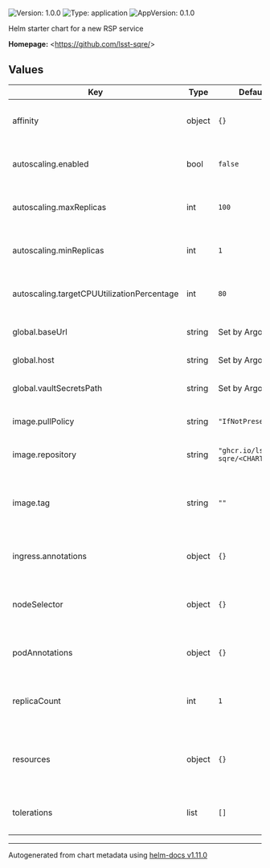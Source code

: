 # <CHARTNAME>

![Version: 1.0.0](https://img.shields.io/badge/Version-1.0.0-informational?style=flat-square) ![Type: application](https://img.shields.io/badge/Type-application-informational?style=flat-square) ![AppVersion: 0.1.0](https://img.shields.io/badge/AppVersion-0.1.0-informational?style=flat-square)

Helm starter chart for a new RSP service

**Homepage:** <https://github.com/lsst-sqre/<CHARTNAME>>

## Values

| Key | Type | Default | Description |
|-----|------|---------|-------------|
| affinity | object | `{}` | Affinity rules for the <CHARTNAME> deployment pod |
| autoscaling.enabled | bool | `false` | Enable autoscaling of <CHARTNAME> deployment |
| autoscaling.maxReplicas | int | `100` | Maximum number of <CHARTNAME> deployment pods |
| autoscaling.minReplicas | int | `1` | Minimum number of <CHARTNAME> deployment pods |
| autoscaling.targetCPUUtilizationPercentage | int | `80` | Target CPU utilization of <CHARTNAME> deployment pods |
| global.baseUrl | string | Set by Argo CD | Base URL for the environment |
| global.host | string | Set by Argo CD | Host name for ingress |
| global.vaultSecretsPath | string | Set by Argo CD | Base path for Vault secrets |
| image.pullPolicy | string | `"IfNotPresent"` | Pull policy for the <CHARTNAME> image |
| image.repository | string | `"ghcr.io/lsst-sqre/<CHARTNAME>"` | Image to use in the <CHARTNAME> deployment |
| image.tag | string | `""` | Overrides the image tag whose default is the chart appVersion. |
| ingress.annotations | object | `{}` | Additional annotations for the ingress rule |
| nodeSelector | object | `{}` | Node selection rules for the <CHARTNAME> deployment pod |
| podAnnotations | object | `{}` | Annotations for the <CHARTNAME> deployment pod |
| replicaCount | int | `1` | Number of web deployment pods to start |
| resources | object | `{}` | Resource limits and requests for the <CHARTNAME> deployment pod |
| tolerations | list | `[]` | Tolerations for the <CHARTNAME> deployment pod |

----------------------------------------------
Autogenerated from chart metadata using [helm-docs v1.11.0](https://github.com/norwoodj/helm-docs/releases/v1.11.0)

